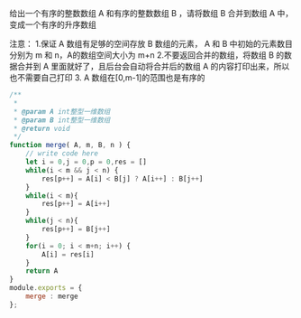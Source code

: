 给出一个有序的整数数组 A 和有序的整数数组 B ，请将数组 B 合并到数组 A 中，变成一个有序的升序数组

注意：
1.保证 A 数组有足够的空间存放 B 数组的元素， A 和 B 中初始的元素数目分别为 m 和 n，A的数组空间大小为 m+n
2.不要返回合并的数组，将数组 B 的数据合并到 A 里面就好了，且后台会自动将合并后的数组 A 的内容打印出来，所以也不需要自己打印
3. A 数组在[0,m-1]的范围也是有序的
```js
/**
 * 
 * @param A int整型一维数组 
 * @param B int整型一维数组 
 * @return void
 */
function merge( A, m, B, n ) {
    // write code here
    let i = 0,j = 0,p = 0,res = []
    while(i < m && j < n) {
        res[p++] = A[i] < B[j] ? A[i++] : B[j++]
    }
    while(i < m){
        res[p++] = A[i++]
    }
    while(j < n){
        res[p++] = B[j++]
    }
    for(i = 0; i < m+n; i++) {
        A[i] = res[i]
    }
    return A
}
module.exports = {
    merge : merge
};
```